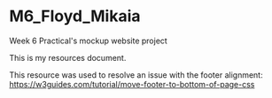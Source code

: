 # M6_Floyd_Mikaia
Week 6 Practical's mockup website project

This is my resources document. 

This resource was used to resolve an issue with the footer alignment:
https://w3guides.com/tutorial/move-footer-to-bottom-of-page-css

